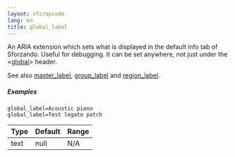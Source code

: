 ```yaml
---
layout: sfz/opcode
lang: en
title: global_label
---
```

An ARIA extension which sets what is displayed in the default info tab of Sforzando. Useful for debugging. It can be set anywhere, not just under the <[global](/headers/global)> header.

See also [master_label](master_label), [group_label](group_label) and [region_label](region_label).

##### Examples

```
global_label=Acoustic piano
global_label=Test legato patch
```

| Type    | Default | Range           |
| ---     | ---     | ---             |
| text    | null    | N/A             |
